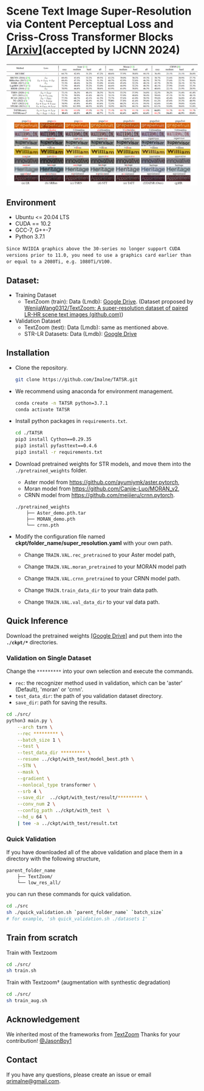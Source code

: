# Scene Text Image Super-Resolution via Content Perceptual Loss and Criss-Cross Transformer Blocks [[Arxiv]](https://arxiv.org/abs/2210.06924)(accepted by IJCNN 2024)

![image-20240329235737207](./figures/teasor.png)

## **Environment**
- Ubuntu <= 20.04 LTS
- CUDA == 10.2
- GCC-7, G++-7
- Python 3.7.1

```Since NVIDIA graphics above the 30-series no longer support CUDA versions prior to 11.0, you need to use a graphics card earlier than or equal to a 2080Ti, e.g. 1080Ti/V100.```

## Dataset:

- Training Dataset
    - TextZoom (train): Data (Lmdb):  [Google Drive](https://drive.google.com/drive/folders/1WRVy-fC_KrembPkaI68uqQ9wyaptibMh?usp=sharing). (Dataset proposed by [WenjiaWang0312/TextZoom: A super-resolution dataset of paired LR-HR scene text images (github.com)](https://github.com/WenjiaWang0312/TextZoom))
- Validation Dataset
    - TextZoom (test): Data (Lmdb): same as mentioned above.
    - STR-LR Datasets: Data (Lmdb): [Google Drive](https://drive.google.com/drive/folders/1rrE0sUg2NgptbxMTn7pjOcoK2nKQ0vQZ?usp=sharing)

## **Installation**

* Clone the repository.

  ```bash
  git clone https://github.com/Imalne/TATSR.git
  ```

* We recommend using anaconda for environment management. 

  ```bash
  conda create -n TATSR python=3.7.1
  conda activate TATSR
  ```

- Install python packages in ```requirements.txt```.
    ```bash
    cd ./TATSR
    pip3 install Cython==0.29.35
    pip3 install pyfasttext==0.4.6
    pip3 install -r requirements.txt
    ```

- Download pretrained weights for STR models, and move them into the `./pretrained_weights` folder.
    - Aster model from https://github.com/ayumiymk/aster.pytorch, 
    - Moran model from https://github.com/Canjie-Luo/MORAN_v2,
    - CRNN model from https://github.com/meijieru/crnn.pytorch.
    ```
    ./pretrained_weights
        ├── Aster_demo.pth.tar
        ├── MORAN_demo.pth
        └── crnn.pth
    ```

- Modify the configuration file named **ckpt/folder_name/super_resolution.yaml** with your own path.
    - Change `TRAIN.VAL.rec_pretrained` to your Aster model path, 

    - Change `TRAIN.VAL.moran_pretrained` to your MORAN model path
    
    - Change `TRAIN.VAL.crnn_pretrained` to your CRNN  model path.
    
    - Change `TRAIN.train_data_dir` to your train data path.
    - Change `TRAIN.VAL.val_data_dir` to your val data path.



## **Quick Inference**
Download the pretrained weights [[Google Drive]](https://drive.google.com/drive/folders/1T15Kotp1eliNR1qIlXG6SeYKuoGB3lPL?usp=sharing) and put them into the **`./ckpt/*`** directories.



### Validation on Single Dataset

Change the `*********` into your own selection and execute the commands.
- `rec`: the recognizer method used in validation, which can be 'aster' (Default), 'moran' or 'crnn'.
- `test_data_dir`: the path of you validation dataset directory.
- `save_dir`: path for saving the results.
```bash
cd ./src/
python3 main.py \
    --arch tsrn \
    --rec ********* \
    --batch_size 1 \
    --test \
    --test_data_dir ********* \
    --resume ../ckpt/with_test/model_best.pth \
    --STN \
    --mask \
    --gradient \
    --nonlocal_type transformer \
    --srb 4 \
    --save_dir  ../ckpt/with_test/result/********* \
    --conv_num 2 \
    --config_path ../ckpt/with_test  \
    --hd_u 64 \
    | tee -a ../ckpt/with_test/result.txt
```



### Quick Validation

If you have downloaded all of the above validation and place them in a directory with the following structure,
```
parent_folder_name
    ├── TextZoom/
    └── low_res_all/
```
you can run these commands for quick validation.
```bash
cd ./src
sh ./quick_validation.sh `parent_folder_name` `batch_size` 
# for example, 'sh quick_validation.sh ./datasets 1'
```



## **Train from scratch**

Train with Textzoom
```bash
cd ./src/
sh train.sh
```

Train with Textzoom† (augmentation with synthestic degradation)

```bash
cd ./src/
sh train_aug.sh
```




## Acknowledgement
We inherited most of the frameworks from [TextZoom](https://github.com/JasonBoy1/TextZoom) Thanks for your contribution! [@JasonBoy1](https://github.com/JasonBoy1) 



## Contact

If you have any questions, please create an issue or email [qrimalne@gmail.com](mailto:qrimalne@gmail.com).

